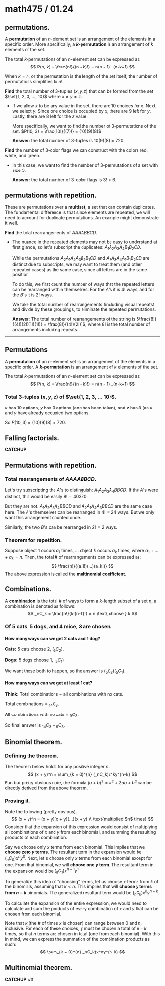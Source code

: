 # math475 / 01.24

## permutations.

A **permutation** of an $n$-element set is an arrangement of the elements in a specific order. More specifically, a **$k$-permutation** is an arrangement of $k$ elements of the set.

The total $k$-permutations of an $n$-element set can be expressed as:
$$
P(n, k) = \frac{n!}{(n - k)!} = n(n - 1)...(n-k+1)
$$

When $k = n$, or the permutation is the length of the set itself, the number of permutations simplifies to $n!$.

**Find** the total number of $3$-tuples $(x, y, z)$ that can be formed from the set $\set{1, 2, 3, ..., 10}$ where $x \neq y \neq z$.

- If we allow $x$ to be any value in the set, there are $10$ choices for $x$. Next, we select $y$. Since one choice is occupied by $x$, there are $9$ left for $y$. Lastly, there are $8$ left for the $z$​ value.

  More specifically, we want to find the number of $3$-permutations of the set. $P(10, 3) = \frac{10!}{(7)!} = (10)(9)(8)$

  **Answer:** the total number of $3$-tuples is $10(9)(8) = 720$​.

**Find** the number of $3$-color flags we can construct with the colors red, white, and green.

- In this case, we want to find the number of $3$-permutations of a set with size $3$. 

  **Answer:** the total number of $3$-color flags is $3! = 6$​.

## permutations with repetition.

These are permutations over a **multiset**, a set that can contain duplicates. The fundamental difference is that since elements are repeated, we will need to account for duplicate permutations. An example might demonstrate it well.

**Find** the total rearrangements of $AAAABBCD$.

- The nuance in the repeated elements may not be easy to understand at first glance, so let's subscript the duplicates: $A_1A_2A_3A_4B_1B_2CD$.

  While the permutations $A_2A_1A_4A_3B_2B_1CD$ and $A_2A_3A_4A_1B_1B_2CD$ are distinct due to subscripts, we may want to treat them (and other repeated cases) as the same case, since all letters are in the same position.

  To do this, we first count the number of ways that the repeated letters can be rearranged within themselves. For the $A$'s it is $4!$ ways, and for the $B$'s it is $2!$​ ways.

  We take the total number of rearrangements (including visual repeats) and divide by these groupings, to eliminate the repeated permutations.

  **Answer:** The total number of rearrangements of the string is $\frac{8!}{(4!)(2!)(1!)(1!)} = \frac{8!}{(4!)(2!)}$, where $8!$ is the total number of arrangements including repeats.






---



## Permutations

A **permutation** of an $n$-element set is an arrangement of the elements in a specific order. A **$k$-permutation** is an arrangement of $k$ elements of the set.

The total $k$-permutations of an $n$-element set can be expressed as:
$$
P(n, k) = \frac{n!}{(n - k)!} = n(n - 1)...(n-k+1)
$$

### Total $3$-tuples $(x, y, z)$ of $\set{1, 2, 3, ... 10}$.

$x$ has $10$ options, $y$ has $9$ options (one has been taken), and $z$ has $8$ (as $x$ and $y$ have already occupied two options. 

So $P(10, 3) = (10)(9)(8) = 720$.

## Falling factorials.

**CATCHUP**

## Permutations with repetition.

### Total rearrangements of $AAAABBCD$.

Let's try subscripting the $A$'s to distinguish: $A_1A_2A_3A_4BBCD$. If the $A$'s were distinct, this would be easily $8! = 40320$. 

But they are not. $A_1A_2A_3A_4BBCD$ and $A_2A_1A_4A_3BBCD$ are the same case here. The $A$'s themselves can be rearranged in $4! = 24$ ways. But we only want this arrangement counted once.

Similarly, the two $B$'s can be rearranged in $2! = 2$ ways.

### Theorem for repetition.

Suppose object $1$ occurs $a_1$ times, ... object $k$ occurs $a_k$ times, where $a_1 + ... + a_k = n$. Then, the total # of rearrangements can be expressed as:
$$
\frac{n!}{(a_1!)(...)(a_k!)}
$$
The above expression is called the **multinomial coefficient**.

## Combinations.

A **combination** is the total # of ways to form a $k$-length subset of a set $n$, a combination is denoted as follows:
$$
_nC_k = \frac{n!}{k!(n-k)!} = n \text{ choose } k
$$

### Of $5$ cats, $5$ dogs, and $4$ mice, $3$ are chosen. 

#### How many ways can we get $2$ cats and $1$ dog?

**Cats:** $5$ cats choose $2$, $(_5C_2)$.

**Dogs:** $5$ dogs choose $1$, $(_5C_1)$

We want these both to happen, so the answer is $(_5C_2)(_5C_1)$.

#### How many ways can we get at least $1$ cat?

**Think:** Total combinations $-$ all combinations with no cats.

Total combinations = $_{14}C_3$.

All combinations with no cats = $_{9}C_3$.

So final answer is $_{14}C_3 - {_{9}C_3}$.

## Binomial theorem.

### Defining the theorem.

The theorem below holds for any positive integer $n$.
$$
(x + y)^n = \sum_{k = 0}^{n} (_nC_k)x^ky^{n-k}
$$
Fun but pretty obvious note, the formula $(a + b)^2 = a^2 + 2ab + b^2$ can be directly derived from the above theorem. 

### Proving it.

Note the following (pretty obvious).
$$
(x + y)^n = (x + y)(x + y)(...)(x + y) \\ 
\text{multiplied $n$ times}
$$
Consider that the expansion of this expression would consist of multiplying all combinations of $x$ and $y$ from each binomial, and summing the resulting products of each combination.

Say we choose only $x$ terms from each binomial. This implies that we **choose zero $y$ terms**. The resultant term in the expansion would be $(_nC_0)x^ny^0$. Next, let's choose only $x$ terms from each binomial except for one. From that binomial, we will **choose one $y$ term**. The resultant term in the expansion would be $(_nC_1)x^{n-1}y^1$

To generalize this idea of "choosing" terms, let us choose $x$ terms from $k$ of the binomials, assuming that $k < n$. This implies that will **choose $y$ terms from $n - k$** binomials. The generalized resultant term would be $(_nC_k)x^ky^{n-k}$.

To calculate the expansion of the entire expression, we would need to calculate and sum the products of every combination of $x$ and $y$ that can be chosen from each binomial.

Note that $k$ (the # of times $x$ is chosen) can range between $0$ and $n$, inclusive. For each of these choices, $y$ must be chosen a total of $n - k$ times, so that $n$ terms are chosen in total (one from each binomial). With this in mind, we can express the summation of the combination products as such:
$$
\sum_{k = 0}^{n}(_nC_k)x^ny^{n-k}
$$

## Multinomial theorem.

**CATCHUP** wtf.	
